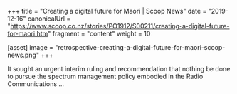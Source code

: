 +++
title = "Creating a digital future for Maori | Scoop News"
date = "2019-12-16"
canonicalUrl = "https://www.scoop.co.nz/stories/PO1912/S00211/creating-a-digital-future-for-maori.htm"
fragment = "content"
weight = 10

[asset]
    image = "retrospective-creating-a-digital-future-for-maori-scoop-news.png"
+++

It sought an urgent interim ruling and recommendation that nothing be done 
to pursue the spectrum management policy embodied in the Radio 
Communications ...
